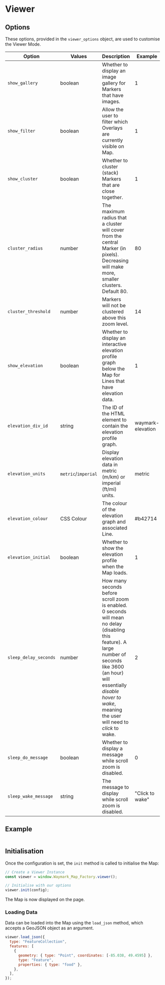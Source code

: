 # Viewer

## Options

These options, provided in the `viewer_options` object, are used to customise the Viewer Mode.

| Option                | Values              | Description                                                                                                                                                                                                                                   | Example           |
| --------------------- | ------------------- | --------------------------------------------------------------------------------------------------------------------------------------------------------------------------------------------------------------------------------------------- | ----------------- |
| `show_gallery`        | boolean             | Whether to display an image gallery for Markers that have images.                                                                                                                                                                             | 1                 |
| `show_filter`         | boolean             | Allow the user to filter which Overlays are currently visible on Map.                                                                                                                                                                         | 1                 |
| `show_cluster`        | boolean             | Whether to cluster (stack) Markers that are close together.                                                                                                                                                                                   | 1                 |
| `cluster_radius`      | number              | The maximum radius that a cluster will cover from the central Marker (in pixels). Decreasing will make more, smaller clusters. Default 80.                                                                                                    | 80                |
| `cluster_threshold`   | number              | Markers will not be clustered above this zoom level.                                                                                                                                                                                          | 14                |
| `show_elevation`      | boolean             | Whether to display an interactive elevation profile graph below the Map for Lines that have elevation data.                                                                                                                                   | 1                 |
| `elevation_div_id`    | string              | The ID of the HTML element to contain the elevation profile graph.                                                                                                                                                                            | waymark-elevation |
| `elevation_units`     | `metric`/`imperial` | Display elevation data in metric (m/km) or imperial (ft/mi) units.                                                                                                                                                                            | metric            |
| `elevation_colour`    | CSS Colour          | The colour of the elevation graph and associated Line.                                                                                                                                                                                        | #b42714           |
| `elevation_initial`   | boolean             | Whether to show the elevation profile when the Map loads.                                                                                                                                                                                     | 1                 |
| `sleep_delay_seconds` | number              | How many seconds before scroll zoom is enabled. 0 seconds will mean no delay (disabling this feature). A large number of seconds like 3600 (an hour) will essentially _disable hover to wake_, meaning the user will need to _click_ to wake. | 2                 |
| `sleep_do_message`    | boolean             | Whether to display a message while scroll zoom is disabled.                                                                                                                                                                                   | 0                 |
| `sleep_wake_message`  | string              | The message to display while scroll zoom is disabled.                                                                                                                                                                                         | "Click to wake"   |

## Example

```javascript

```

## Initialisation

Once the configuration is set, the `init` method is called to initialise the Map:

```javascript
// Create a Viewer Instance
const viewer = window.Waymark_Map_Factory.viewer();

// Initialise with our options
viewer.init(config);
```

The Map is now displayed on the page.

### Loading Data

Data can be loaded into the Map using the `load_json` method, which accepts a GeoJSON object as an argument.

```javascript
viewer.load_json({
  type: "FeatureCollection",
  features: [
    {
      geometry: { type: "Point", coordinates: [-85.038, 49.4595] },
      type: "Feature",
      properties: { type: "food" },
    },
  ],
});
```

